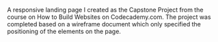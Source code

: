 A responsive landing page I created as the Capstone Project from the course on How to Build Websites on Codecademy.com.
The project was completed based on a wireframe document which only specified the positioning of the elements on the page.
